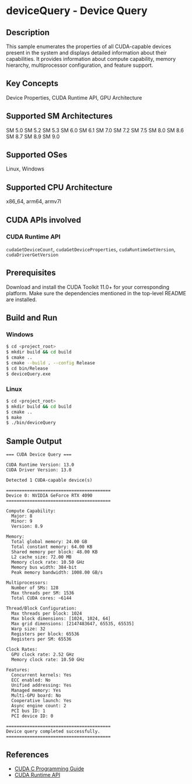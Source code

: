 # deviceQuery - Device Query

## Description

This sample enumerates the properties of all CUDA-capable devices present in the system and displays detailed information about their capabilities. It provides information about compute capability, memory hierarchy, multiprocessor configuration, and feature support.

## Key Concepts

Device Properties, CUDA Runtime API, GPU Architecture

## Supported SM Architectures

SM 5.0 SM 5.2 SM 5.3 SM 6.0 SM 6.1 SM 7.0 SM 7.2 SM 7.5 SM 8.0 SM 8.6 SM 8.7 SM 8.9 SM 9.0

## Supported OSes

Linux, Windows

## Supported CPU Architecture

x86_64, arm64, armv7l

## CUDA APIs involved

### CUDA Runtime API
`cudaGetDeviceCount`, `cudaGetDeviceProperties`, `cudaRuntimeGetVersion`, `cudaDriverGetVersion`

## Prerequisites

Download and install the CUDA Toolkit 11.0+ for your corresponding platform.
Make sure the dependencies mentioned in the top-level README are installed.

## Build and Run

### Windows
```bash
$ cd <project_root>
$ mkdir build && cd build
$ cmake ..
$ cmake --build . --config Release
$ cd bin/Release
$ deviceQuery.exe
```

### Linux
```bash
$ cd <project_root>
$ mkdir build && cd build
$ cmake ..
$ make
$ ./bin/deviceQuery
```

## Sample Output

```
=== CUDA Device Query ===

CUDA Runtime Version: 13.0
CUDA Driver Version: 13.0

Detected 1 CUDA-capable device(s)

========================================
Device 0: NVIDIA GeForce RTX 4090
========================================

Compute Capability:
  Major: 8
  Minor: 9
  Version: 8.9

Memory:
  Total global memory: 24.00 GB
  Total constant memory: 64.00 KB
  Shared memory per block: 48.00 KB
  L2 cache size: 72.00 MB
  Memory clock rate: 10.50 GHz
  Memory bus width: 384-bit
  Peak memory bandwidth: 1008.00 GB/s

Multiprocessors:
  Number of SMs: 128
  Max threads per SM: 1536
  Total CUDA cores: ~6144

Thread/Block Configuration:
  Max threads per block: 1024
  Max block dimensions: [1024, 1024, 64]
  Max grid dimensions: [2147483647, 65535, 65535]
  Warp size: 32
  Registers per block: 65536
  Registers per SM: 65536

Clock Rates:
  GPU clock rate: 2.52 GHz
  Memory clock rate: 10.50 GHz

Features:
  Concurrent kernels: Yes
  ECC enabled: No
  Unified addressing: Yes
  Managed memory: Yes
  Multi-GPU board: No
  Cooperative launch: Yes
  Async engine count: 2
  PCI bus ID: 1
  PCI device ID: 0

========================================
Device query completed successfully.
========================================
```

## References

- [CUDA C Programming Guide](https://docs.nvidia.com/cuda/cuda-c-programming-guide/index.html)
- [CUDA Runtime API](https://docs.nvidia.com/cuda/cuda-runtime-api/index.html)
